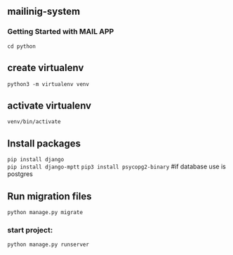 ## mailinig-system

### Getting Started with MAIL APP
`cd python`

## create virtualenv
`python3 -m virtualenv venv`

## activate virtualenv
`venv/bin/activate`

## Install packages 
`pip install django`<br />
`pip install django-mptt`
`pip3 install psycopg2-binary` #if database use is postgres

## Run migration files
 `python manage.py migrate`

### start project: 
`python manage.py runserver`



